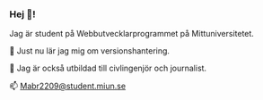 ### Hej 👋!
Jag är student på Webbutvecklarprogrammet på Mittuniversitetet.

🌱 Just nu lär jag mig om versionshantering. 

👯 Jag är också utbildad till civlingenjör och journalist.

📫 Mabr2209@student.miun.se








